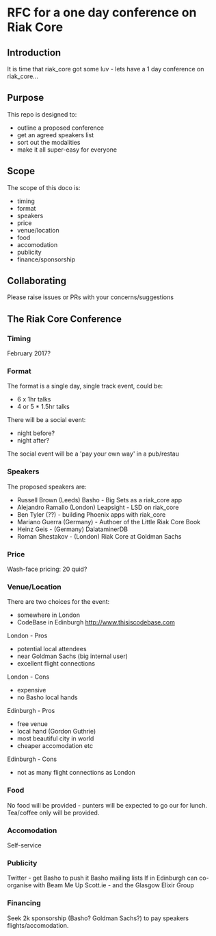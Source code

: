 # RFC for a one day conference on Riak Core

## Introduction

It is time that riak_core got some luv - lets have a 1 day conference on riak_core...

## Purpose

This repo is designed to:
* outline a proposed conference
* get an agreed speakers list
* sort out the modalities
* make it all super-easy for everyone

## Scope

The scope of this doco is:
* timing
* format
* speakers
* price
* venue/location
* food
* accomodation
* publicity
* finance/sponsorship

## Collaborating

Please raise issues or PRs with your concerns/suggestions

## The Riak Core Conference

### Timing

February 2017?

### Format

The format is a single day, single track event, could be:
* 6 x 1hr talks
* 4 or 5 * 1.5hr talks

There will be a social event:
* night before?
* night after?

The social event will be a 'pay your own way' in a pub/restau

### Speakers

The proposed speakers are:
* Russell Brown (Leeds) Basho - Big Sets as a riak_core app
* Alejandro Ramallo (London) Leapsight - LSD on riak_core
* Ben Tyler (??) - building Phoenix apps with riak_core
* Mariano Guerra (Germany) - Authoer of the Little Riak Core Book
* Heinz Geis - (Germany) DalataminerDB
* Roman Shestakov - (London) Riak Core at Goldman Sachs 

### Price

Wash-face pricing:
20 quid?

### Venue/Location

There are two choices for the event:
* somewhere in London
* CodeBase in Edinburgh http://www.thisiscodebase.com

London - Pros
* potential local attendees
* near Goldman Sachs (big internal user)
* excellent flight connections

London - Cons
* expensive
* no Basho local hands

Edinburgh - Pros
* free venue
* local hand (Gordon Guthrie)
* most beautiful city in world
* cheaper accomodation etc

Edinburgh - Cons
* not as many flight connections as London

### Food

No food will be provided - punters will be expected to go our for lunch. Tea/coffee only will be provided.

### Accomodation

Self-service

### Publicity

Twitter - get Basho to push it
Basho mailing lists
If in Edinburgh can co-organise with Beam Me Up Scott.ie - and the Glasgow Elixir Group

### Financing

Seek 2k sponsorship (Basho? Goldman Sachs?) to pay speakers flights/accomodation.
